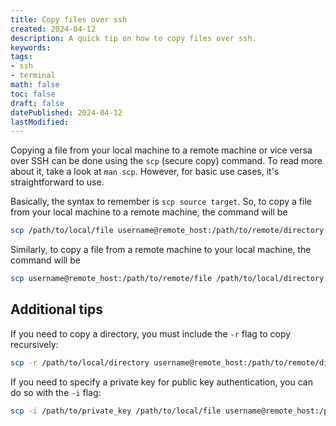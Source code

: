 ```yaml
---
title: Copy files over ssh
created: 2024-04-12
description: A quick tip on how to copy files over ssh.
keywords:
tags:
- ssh
- terminal
math: false
toc: false
draft: false
datePublished: 2024-04-12
lastModified:
---
```


Copying a file from your local machine to a remote machine or vice versa over SSH can be done using
the `scp` (secure copy) command. To read more about it, take a look at `man scp`. However, for basic
use cases, it's straightforward to use.

Basically, the syntax to remember is `scp source target`. So, to copy a file from your local machine
to a remote machine, the command will be

```bash
scp /path/to/local/file username@remote_host:/path/to/remote/directory
```

Similarly, to copy a file from a remote machine to your local machine, the command will be

```bash
scp username@remote_host:/path/to/remote/file /path/to/local/directory
```

## Additional tips

If you need to copy a directory, you must include the `-r` flag to copy recursively:

```bash
scp -r /path/to/local/directory username@remote_host:/path/to/remote/directory
```

If you need to specify a private key for public key authentication, you can do so with the `-i`
flag:

```bash
scp -i /path/to/private_key /path/to/local/file username@remote_host:/path/to/remote/directory
```





